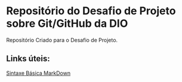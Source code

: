 # Repositório do Desafio de Projeto sobre Git/GitHub da DIO
Repositório Criado para o Desafio de Projeto.

## Links úteis:
[Sintaxe Básica MarkDown](https://www.markdownguide.org/basic-syntax/)
